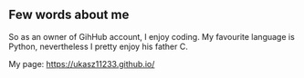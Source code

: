 ## Few words about me

So as an owner of GihHub account, I enjoy coding. My favourite language is Python, nevertheless I pretty enjoy his father C.

My page: https://ukasz11233.github.io/



